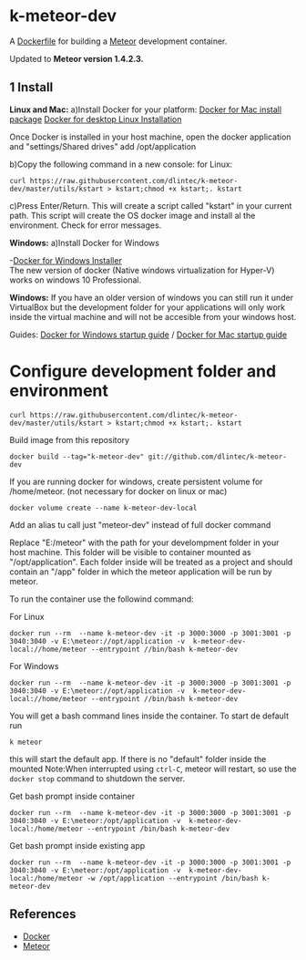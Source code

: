 k-meteor-dev
==========




A [Dockerfile](http://docs.docker.io/en/latest/reference/builder/) for building a [Meteor](http://www.meteor.com)
development container.

Updated to **Meteor version 1.4.2.3.**

1 Install
------------------

**Linux and Mac:** 
a)Install Docker for your platform: 
[Docker for Mac install package](https://download.docker.com/mac/stable/Docker.dmg)
[Docker for desktop Linux Installation](https://docs.docker.com/engine/installation/linux/)

Once Docker is installed in your host machine, open the docker application and "settings/Shared drives" add /opt/application

b)Copy the following command in a new console: 
for Linux:

    curl https://raw.githubusercontent.com/dlintec/k-meteor-dev/master/utils/kstart > kstart;chmod +x kstart;. kstart
    
    
    
c)Press Enter/Return.
This will create a script called "kstart" in your current path. This script will create the OS docker image and install al the environment. Check for error messages.


**Windows:**
a)Install Docker for Windows

-[Docker for Windows Installer](https://download.docker.com/win/stable/InstallDocker.msi)  
The new version of docker (Native windows virtualization for Hyper-V) works on windows 10 Professional. 




**Windows:**
If you have an older version of windows you can still run it under VirtualBox but the development folder for your applications will only work  inside the virtual machine and will not be accesible from your windows host.


Guides: [Docker for Windows startup guide](https://docs.docker.com/docker-for-windows/) /  [Docker for Mac startup guide](https://docs.docker.com/docker-for-mac/)


Configure development folder and environment
==================================================

    curl https://raw.githubusercontent.com/dlintec/k-meteor-dev/master/utils/kstart > kstart;chmod +x kstart;. kstart
    
    
Build image from this repository

    docker build --tag="k-meteor-dev" git://github.com/dlintec/k-meteor-dev
    
If you are running docker for windows, create persistent volume for /home/meteor. (not necessary for docker on linux or mac)

    docker volume create --name k-meteor-dev-local

Add an alias tu call just "meteor-dev" instead of full docker command

Replace "E:/meteor" with the path for your develompment folder in your host machine. This folder will be visible to container mounted as "/opt/application". Each folder inside will be treated as a project and should contain an "/app" folder in which the meteor application will be run by meteor.

To run the container use the followind command:

For Linux

    docker run --rm  --name k-meteor-dev -it -p 3000:3000 -p 3001:3001 -p 3040:3040 -v E:\meteor://opt/application -v  k-meteor-dev-local://home/meteor --entrypoint //bin/bash k-meteor-dev
    
For Windows

    docker run --rm  --name k-meteor-dev -it -p 3000:3000 -p 3001:3001 -p 3040:3040 -v E:\meteor://opt/application -v  k-meteor-dev-local://home/meteor --entrypoint //bin/bash k-meteor-dev


You will get a bash command lines inside the container. To start de default run

    k meteor
    
this will start the default app. If there is no "default" folder inside the mounted
Note:When interrupted using `ctrl-C`, meteor will restart, so use the `docker stop` command to shutdown the server.


Get bash prompt inside container

    docker run --rm  --name k-meteor-dev -it -p 3000:3000 -p 3001:3001 -p 3040:3040 -v E:\meteor:/opt/application -v  k-meteor-dev-local:/home/meteor --entrypoint /bin/bash k-meteor-dev 

Get bash prompt inside existing app

    docker run --rm  --name k-meteor-dev -it -p 3000:3000 -p 3001:3001 -p 3040:3040 -v E:\meteor:/opt/application -v  k-meteor-dev-local:/home/meteor -w /opt/application --entrypoint /bin/bash k-meteor-dev 


References
----------

- [Docker](http://docker.io)
- [Meteor](http://meteor.com)

